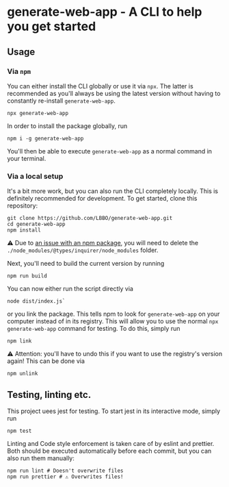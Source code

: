 # generate-web-app - A CLI to help you get started

## Usage

### Via `npm`

You can either install the CLI globally or use it via `npx`. The latter is recommended as you'll always be using the
latest version without having to constantly re-install `generate-web-app`.

```
npx generate-web-app
```

In order to install the package globally, run

```
npm i -g generate-web-app
```

You'll then be able to execute `generate-web-app` as a normal command in your terminal.

### Via a local setup

It's a bit more work, but you can also run the CLI completely locally. This is definitely recommended for development.
To get started, clone this repository:

```
git clone https://github.com/LBBO/generate-web-app.git
cd generate-web-app
npm install
```

⚠️ Due to [an issue with an npm package](https://github.com/DefinitelyTyped/DefinitelyTyped/pull/54885), you will
need to delete the `./node_modules/@types/inquirer/node_modules`
folder.

Next, you'll need to build the current version by running

```
npm run build
```

You can now either run the script directly via

```
node dist/index.js`
```

or you link the package. This tells npm to look for `generate-web-app` on your computer instead of in its registry. This
will allow you to use the normal `npx generate-web-app` command for testing. To do this, simply run

```
npm link
```

⚠️ Attention: you'll have to undo this if you want to use the registry's version again! This can be done via

```
npm unlink
```

## Testing, linting etc.

This project uees jest for testing. To start jest in its interactive mode, simply run

```
npm test
```

Linting and Code style enforcement is taken care of by eslint and prettier. Both should be executed automatically before
each commit, but you can also run them manually:

```
npm run lint # Doesn't overwrite files
npm run prettier # ⚠️ Overwrites files!
```
